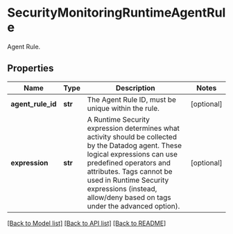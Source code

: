 # SecurityMonitoringRuntimeAgentRule

Agent Rule.
## Properties
Name | Type | Description | Notes
------------ | ------------- | ------------- | -------------
**agent_rule_id** | **str** | The Agent Rule ID, must be unique within the rule. | [optional] 
**expression** | **str** | A Runtime Security expression determines what activity should be collected by the Datadog agent. These logical expressions can use predefined operators and attributes. Tags cannot be used in Runtime Security expressions (instead, allow/deny based on tags under the advanced option). | [optional] 

[[Back to Model list]](README.md#documentation-for-models) [[Back to API list]](README.md#documentation-for-api-endpoints) [[Back to README]](README.md)


